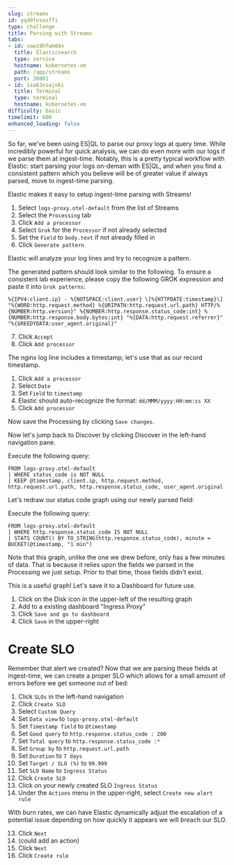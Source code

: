 ```yaml
---
slug: streams
id: yq40fososffi
type: challenge
title: Parsing with Streams
tabs:
- id: vawi9hfwm84x
  title: Elasticsearch
  type: service
  hostname: kubernetes-vm
  path: /app/streams
  port: 30001
- id: isa63xsajnki
  title: Terminal
  type: terminal
  hostname: kubernetes-vm
difficulty: basic
timelimit: 600
enhanced_loading: false
---
```

So far, we've been using ES|QL to parse our proxy logs at query time. While incredibly powerful for quick analysis, we can do even more with our logs if we parse them at ingest-time. Notably, this is a pretty typical workflow with Elastic: start parsing your logs on-deman with ES|QL, and when you find a consistent pattern which you believe will be of greater value if always parsed, move to ingest-time parsing.

Elastic makes it easy to setup ingest-time parsing with Streams!

1. Select `logs-proxy.otel-default` from the list of Streams
2. Select the `Processing` tab
3. Click `Add a processor`
4. Select `Grok` for the `Processor` if not already selected
5. Set the `Field` to `body.text` if not already filled in
6. Click `Generate pattern`

Elastic will analyze your log lines and try to recognize a pattern.

The generated pattern should look similar to the following. To ensure a consistent lab experience, please copy the following GROK expression and paste it into `Grok patterns`:
```
%{IPV4:client.ip} - %{NOTSPACE:client.user} \[%{HTTPDATE:timestamp}\] "%{WORD:http.request.method} %{URIPATH:http.request.url.path} HTTP/%{NUMBER:http.version}" %{NUMBER:http.response.status_code:int} %{NUMBER:http.response.body.bytes:int} "%{DATA:http.request.referrer}" "%{GREEDYDATA:user_agent.original}"
```

7. Click `Accept`
8. Click `Add processor`

The nginx log line includes a timestamp; let's use that as our record timestamp.

1. Click `Add a processor`
2. Select `Date`
3. Set `Field` to `timestamp`
4. Elastic should auto-recognize the format: `dd/MMM/yyyy:HH:mm:ss XX`
5. Click `Add processor`

Now save the Processing by clicking `Save changes`.

Now let's jump back to Discover by clicking Discover in the left-hand navigation pane.

Execute the following query:
```esql
FROM logs-proxy.otel-default
| WHERE status_code is NOT NULL
| KEEP @timestamp, client.ip, http.request.method, http.request.url.path, http.response.status_code, user_agent.original
```

Let's redraw our status code graph using our newly parsed field:

Execute the following query:
```
FROM logs-proxy.otel-default
| WHERE http.response.status_code IS NOT NULL
| STATS COUNT() BY TO_STRING(http.response.status_code), minute = BUCKET(@timestamp, "1 min")
```

Note that this graph, unlike the one we drew before, only has a few minutes of data. That is because it relies upon the fields we parsed in the Processing we just setup. Prior to that time, those fields didn't exist.

This is a useful graph! Let's save it to a Dashboard for future use.

1. Click on the Disk icon in the upper-left of the resulting graph
2. Add to a existing dashboard "Ingress Proxy"
3. Click `Save and go to dashboard`
4. Click `Save` in the upper-right

# Create SLO

Remember that alert we created? Now that we are parsing these fields at ingest-time, we can create a proper SLO which allows for a small amount of errors before we get someone out of bed:

1. Click `SLOs` in the left-hand navigation
2. Click `Create SLO`
3. Select `Custom Query`
4. Set `Data view` to `logs-proxy.otel-default`
5. Set `Timestamp field` to `@timestamp`
6. Set `Good query` to `http.response.status_code : 200`
7. Set `Total query` to `http.response.status_code :*`
8. Set `Group by` to `http.request.url.path`
9. Set `Duration` to `7 days`
10. Set `Target / SLO (%)` to `99.999`
11. Set `SLO Name` to `Ingress Status`
12. Click `Create SLO`
13. Click on your newly created SLO `Ingress Status`
14. Under the `Actions` menu in the upper-right, select `Create new alert rule`

With burn rates, we can have Elastic dynamically adjust the escalation of a potential issue depending on how quickly it appears we will breach our SLO.

13. Click `Next`
14. (could add an action)
15. Click `Next`
16. Click `Create rule`

